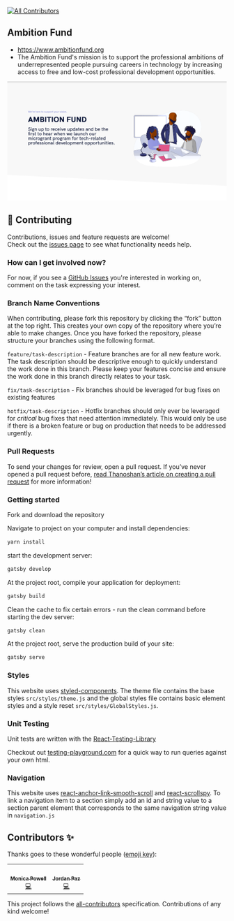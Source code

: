 <!-- ALL-CONTRIBUTORS-BADGE:START - Do not remove or modify this section -->

[![All Contributors](https://img.shields.io/badge/all_contributors-2-orange.svg?style=flat-square)](#contributors-)

<!-- ALL-CONTRIBUTORS-BADGE:END -->

## Ambition Fund

- [https://www.ambitionfund.org ](https://www.ambitionfund.org)
- The Ambition Fund's mission is to support the professional ambitions of underrepresented people pursuing careers in technology by increasing access to free and low-cost professional development opportunities.

<img src="src/images/ambition-fund-landing-page-seo.png">

## 🤝 Contributing

Contributions, issues and feature requests are welcome!<br />Check out the [issues page](https://github.com/M0nica/ambition-fund-website/issues) to see what functionality needs help.

### How can I get involved now?

For now, if you see a [GitHub Issues](https://github.com/M0nica/ambition-fund-website/issues) you're interested in working on, comment on the task expressing your interest.

### Branch Name Conventions

When contributing, please fork this repository by clicking the “fork” button at the top right. This creates your own copy of the repository where you’re able to make changes. Once you have forked the repository, please structure your branches using the following format.

`feature/task-description` - Feature branches are for all new feature work. The task description should be descriptive enough to quickly understand the work done in this branch. Please keep your features concise and ensure the work done in this branch directly relates to your task.

`fix/task-description` - Fix branches should be leveraged for bug fixes on existing features

`hotfix/task-description` - Hotfix branches should only ever be leveraged for _critical_ bug fixes that need attention immediately. This would only be use if there is a broken feature or bug on production that needs to be addressed urgently.

### Pull Requests

To send your changes for review, open a pull request. If you’ve never opened a pull request before, [read Thanoshan’s article on creating a pull request](https://www.freecodecamp.org/news/how-to-make-your-first-pull-request-on-github-3/) for more information!

### Getting started

Fork and download the repository

Navigate to project on your computer and install dependencies:

```sh
yarn install
```

start the development server:

```sh
gatsby develop
```

At the project root, compile your application for deployment:

```sh
gatsby build
```

Clean the cache to fix certain errors - run the clean command before starting the dev server:

```sh
gatsby clean
```

At the project root, serve the production build of your site:

```sh
gatsby serve
```

### Styles

This website uses [styled-components](https://www.styled-components.com/). The theme file contains the base styles `src/styles/theme.js` and the global styles file contains basic element styles and a style reset `src/styles/GlobalStyles.js`.

### Unit Testing

Unit tests are written with the [React-Testing-Library](https://github.com/testing-library/react-testing-library)

Checkout out [testing-playground.com](https://testing-playground.com) for a quick way to run queries against your own html.

### Navigation

This website uses [react-anchor-link-smooth-scroll](https://github.com/mauricevancooten/react-anchor-link-smooth-scroll#readme) and [react-scrollspy](https://github.com/makotot/react-scrollspy).
To link a navigation item to a section simply add an id and string value to a section parent element that corresponds to the same navigation string value in `navigation.js`

## Contributors ✨

Thanks goes to these wonderful people ([emoji key](https://allcontributors.org/docs/en/emoji-key)):

<!-- ALL-CONTRIBUTORS-LIST:START - Do not remove or modify this section -->
<!-- prettier-ignore-start -->
<!-- markdownlint-disable -->
<table>
  <tr>
    <td align="center"><a href="https://www.aboutmonica.com"><img src="https://avatars0.githubusercontent.com/u/6998954?v=4" width="100px;" alt=""/><br /><sub><b>Monica Powell</b></sub></a><br /><a href="https://github.com/M0nica/ambition-fund-website/commits?author=m0nica" title="Code">💻</a></td>
    <td align="center"><a href="https://github.com/jordan-paz"><img src="https://avatars0.githubusercontent.com/u/42680433?v=4" width="100px;" alt=""/><br /><sub><b>Jordan Paz</b></sub></a><br /><a href="https://github.com/M0nica/ambition-fund-website/commits?author=jordan-paz" title="Code">💻</a></td>
  </tr>
</table>

<!-- markdownlint-enable -->
<!-- prettier-ignore-end -->

<!-- ALL-CONTRIBUTORS-LIST:END -->

This project follows the [all-contributors](https://github.com/all-contributors/all-contributors) specification. Contributions of any kind welcome!
